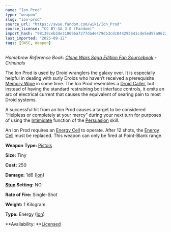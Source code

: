 ```yaml
---
name: "Ion Prod"
type: "weapon"
slug: "ion-prod"
source_url: "https://swse.fandom.com/wiki/Ion_Prod"
source_license: "CC BY-SA 3.0 (Fandom)"
import_hash: "98138ceb3de310696a7277da4e479db3cdc044295641cde5ed97a9622a109d4b"
last_imported: "2025-09-12"
tags: [SWSE, Weapon]
---
```

*Homebrew Reference Book: [Clone Wars Saga Edition Fan Sourcebook](https://swse.fandom.com/wiki/Clone_Wars_Saga_Edition_Fan_Sourcebook) - Criminals*

The Ion Prod is used by Droid wranglers the galaxy over. It is especially helpful in dealing with surly Droids who haven’t received a prerequisite [Memory Wipe](https://swse.fandom.com/wiki/Memory_Wipe) in some time. The Ion Prod resembles a [Droid Caller](https://swse.fandom.com/wiki/Droid_Caller), but instead of having the standard restraining bolt interface controls, it emits an arc of electrical current that causes the equivalent of searing pain to most Droid systems.

A successful hit from an Ion Prod causes a target to be considered “Helpless or completely at your mercy” during your next turn for purposes of using the [Intimidate](https://swse.fandom.com/wiki/Intimidate) function of the [Persuasion](https://swse.fandom.com/wiki/Persuasion) skill. 

An Ion Prod requires an [Energy Cell](https://swse.fandom.com/wiki/Energy_Cell) to operate. After 12 shots, the [Energy Cell](https://swse.fandom.com/wiki/Energy_Cell) must be replaced. This weapon can only be fired at Point-Blank range.

**Weapon** **Type:** [Pistols](https://swse.fandom.com/wiki/Pistols)

**Size:** Tiny

**Cost:** 250 

**Damage:** 1d6 ([Ion](https://swse.fandom.com/wiki/Ion)) 

**[Stun](https://swse.fandom.com/wiki/Stun) Setting:** NO

**Rate of Fire:** Single-Shot

**Weight:** 1 Kilogram

**Type:** Energy ([Ion](https://swse.fandom.com/wiki/Ion))

**Availability: **[Licensed](https://swse.fandom.com/wiki/Licensed)